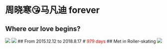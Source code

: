 # 周晓寒😘马凡迪 forever
## Where our love begins?
<img src = "https://img.zcool.cn/community/01335959c3882ea8012053f8c5a826.jpg@1280w_1l_2o_100sh.jpg"/>
<img src = "https://img.zcool.cn/community/01884159c3883ba801218e188e7569.jpg@1280w_1l_2o_100sh.jpg"/>
## From 2015.12.12 to 2018.8.17
# <font color="red">979 days</font>
## Met in Roller-skating 
<img src = "https://ww4.sinaimg.cn/large/006qdOBMjw1f22ok6wg52j337k2eonpe.jpg"/>
